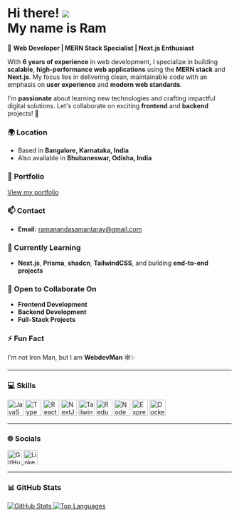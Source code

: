 Hi there! ![](https://user-images.githubusercontent.com/18350557/176309783-0785949b-9127-417c-8b55-ab5a4333674e.gif)  
My name is **Ram**  
===========================================================================================================================  

🌟 **Web Developer | MERN Stack Specialist | Next.js Enthusiast**  

With **6 years of experience** in web development, I specialize in building **scalable**, **high-performance web applications** using the **MERN stack** and **Next.js**. My focus lies in delivering clean, maintainable code with an emphasis on **user experience** and **modern web standards**.  

I'm **passionate** about learning new technologies and crafting impactful digital solutions. Let's collaborate on exciting **frontend** and **backend** projects! 🚀  

### 🌍 Location  
- Based in **Bangalore, Karnataka, India**  
- Also available in **Bhubaneswar, Odisha, India**  

### 💼 Portfolio  
[View my portfolio](http://ras5014.github.io/cv/)  

### 📫 Contact  
- **Email:** [ramanandasamantaray@gmail.com](mailto:ramanandasamantaray@gmail.com)  

### 🧠 Currently Learning  
- **Next.js**, **Prisma**, **shadcn**, **TailwindCSS**, and building **end-to-end projects**  

### 🤝 Open to Collaborate On  
- **Frontend Development**  
- **Backend Development**  
- **Full-Stack Projects**  

### ⚡ Fun Fact  
I'm not Iron Man, but I am **WebdevMan** 🕸️✨  

---

### 💻 Skills  
<p align="left">
  <a href="https://developer.mozilla.org/en-US/docs/Web/JavaScript" target="_blank"><img src="https://raw.githubusercontent.com/danielcranney/readme-generator/main/public/icons/skills/javascript-colored.svg" width="36" height="36" alt="JavaScript" /></a>
  <a href="https://www.typescriptlang.org/" target="_blank"><img src="https://raw.githubusercontent.com/danielcranney/readme-generator/main/public/icons/skills/typescript-colored.svg" width="36" height="36" alt="TypeScript" /></a>
  <a href="https://reactjs.org/" target="_blank"><img src="https://raw.githubusercontent.com/danielcranney/readme-generator/main/public/icons/skills/react-colored.svg" width="36" height="36" alt="React" /></a>
  <a href="https://nextjs.org/docs" target="_blank"><img src="https://raw.githubusercontent.com/danielcranney/readme-generator/main/public/icons/skills/nextjs-colored.svg" width="36" height="36" alt="NextJs" /></a>
  <a href="https://tailwindcss.com/" target="_blank"><img src="https://raw.githubusercontent.com/danielcranney/readme-generator/main/public/icons/skills/tailwindcss-colored.svg" width="36" height="36" alt="TailwindCSS" /></a>
  <a href="https://redux.js.org/" target="_blank"><img src="https://raw.githubusercontent.com/danielcranney/readme-generator/main/public/icons/skills/redux-colored.svg" width="36" height="36" alt="Redux" /></a>
  <a href="https://nodejs.org/en/" target="_blank"><img src="https://raw.githubusercontent.com/danielcranney/readme-generator/main/public/icons/skills/nodejs-colored.svg" width="36" height="36" alt="NodeJS" /></a>
  <a href="https://expressjs.com/" target="_blank"><img src="https://raw.githubusercontent.com/danielcranney/readme-generator/main/public/icons/skills/express-colored.svg" width="36" height="36" alt="Express" /></a>
  <a href="https://www.docker.com/" target="_blank"><img src="https://raw.githubusercontent.com/danielcranney/readme-generator/main/public/icons/skills/docker-colored.svg" width="36" height="36" alt="Docker" /></a>
</p>  

---

### 🌐 Socials  
<p align="left">
  <a href="https://www.github.com/ras5014" target="_blank">
    <img src="https://raw.githubusercontent.com/danielcranney/readme-generator/main/public/icons/socials/github.svg" width="32" height="32" alt="GitHub" />
  </a>
  <a href="https://www.linkedin.com/in/ramanandasamantaray/" target="_blank">
    <img src="https://raw.githubusercontent.com/danielcranney/readme-generator/main/public/icons/socials/linkedin.svg" width="32" height="32" alt="LinkedIn" />
  </a>
</p>  

---

### 📊 GitHub Stats  
<a href="http://www.github.com/ras5014">
  <img src="https://github-readme-stats.vercel.app/api?username=ras5014&show_icons=true&count_private=true&title_color=0891b2&text_color=ffffff&icon_color=0891b2&bg_color=1c1917&hide_border=true" alt="GitHub Stats" />
</a>  
<a href="https://github.com/ras5014">
  <img src="https://github-readme-stats.vercel.app/api/top-langs/?username=ras5014&langs_count=10&title_color=0891b2&text_color=ffffff&icon_color=0891b2&bg_color=1c1917&hide_border=true&locale=en&custom_title=Top%20Languages" alt="Top Languages" />
</a>
